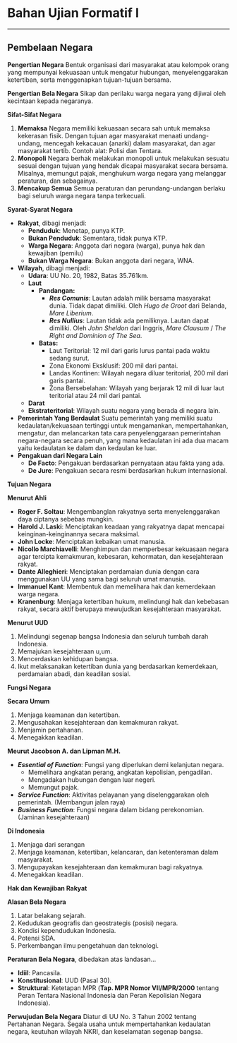# Bahan Ujian Formatif I
---
## Pembelaan Negara

**Pengertian Negara**
Bentuk organisasi dari masyarakat atau kelompok orang yang mempunyai kekuasaan untuk mengatur hubungan, menyelenggarakan ketertiban, serta menggenapkan tujuan-tujuan bersama.

**Pengertian Bela Negara**
Sikap dan perilaku warga negara yang dijiwai oleh kecintaan kepada negaranya.

**Sifat-Sifat Negara**
1. **Memaksa**
    Negara memiliki kekuasaan secara sah untuk memaksa kekerasan fisik. Dengan tujuan agar masyarakat menaati undang-undang, mencegah kekacauan (anarki) dalam masyarakat, dan agar masyarakat tertib. Contoh alat: Polisi dan Tentara.
2. **Monopoli**
    Negara berhak melakukan monopoli untuk melakukan sesuatu sesuai dengan tujuan yang hendak dicapai masyarakat secara bersama. Misalnya, memungut pajak, menghukum warga negara yang melanggar peraturan, dan sebagainya.
3. **Mencakup Semua**
    Semua peraturan dan perundang-undangan berlaku bagi seluruh warga negara tanpa terkecuali.

**Syarat-Syarat Negara**
- **Rakyat**, dibagi menjadi:
    - **Penduduk**: Menetap, punya KTP.
    - **Bukan Penduduk**: Sementara, tidak punya KTP.
    - **Warga Negara**: Anggota dari negara (warga), punya hak dan kewajiban (pemilu)
    - **Bukan Warga Negara**: Bukan anggota dari negara, WNA.
- **Wilayah**, dibagi menjadi:
    - **Udara**: UU No. 20, 1982, Batas 35.761km.
    - **Laut**
        - **Pandangan:**
            - ***Res Comunis***: Lautan adalah milik bersama masyarakat dunia. Tidak dapat dimiliki. Oleh *Hugo de Groot* dari Belanda, *Mare Liberium*.
            - ***Res Nullius***: Lautan tidak ada pemiliknya. Lautan dapat dimiliki. Oleh *John Sheldon* dari Inggris, *Mare Clausum* / *The Right and Dominion of The Sea*.
        - **Batas:**
            - Laut Teritorial: 12 mil dari garis lurus pantai pada waktu sedang surut.
            - Zona Ekonomi Eksklusif: 200 mil dari pantai.
            - Landas Kontinen: Wilayah negara diluar teritorial, 200 mil dari garis pantai.
            - Zona Bersebelahan: Wilayah yang berjarak 12 mil di luar laut teritorial atau 24 mil dari pantai.
    - **Darat**
    - **Ekstrateritorial**: Wilayah suatu negara yang berada di negara lain.
- **Pemerintah Yang Berdaulat**
    Suatu pemerintah yang memiliki suatu kedaulatan/kekuasaan tertinggi untuk mengamankan, mempertahankan, mengatur, dan melancarkan tata cara penyelenggaraan pemerintahan negara-negara secara penuh, yang mana kedaulatan ini ada dua macam yaitu kedaulatan ke dalam dan kedaulan ke luar.
- **Pengakuan dari Negara Lain**
    - **De Facto**: Pengakuan berdasarkan pernyataan atau fakta yang ada.
    - **De Jure**: Pengakuan secara resmi berdasarkan hukum internasional.

**Tujuan Negara**

**Menurut Ahli**
- **Roger F. Soltau**: Mengembanglan rakyatnya serta menyelenggarakan daya ciptanya sebebas mungkin.
- **Harold J. Laski**: Menciptakan keadaan yang rakyatnya dapat mencapai keinginan-keinginannya secara maksimal.
- **John Locke**: Menciptakan kebaikan umat manusia.
- **Nicollo Marchiavelli**: Menghimpun dan memperbesar kekuasaan negara agar tercipta kemakmuran, kebesaran, kehormatan, dan kesejahteraan rakyat.
- **Dante Alleghieri**: Menciptakan perdamaian dunia dengan cara menggunakan UU yang sama bagi seluruh umat manusia.
- **Immanuel Kant**: Membentuk dan memelihara hak dan kemerdekaan warga negara.
- **Kranenburg**: Menjaga ketertiban hukum, melindungi hak dan kebebasan rakyat, secara aktif berupaya mewujudkan kesejahteraan masyarakat.

**Menurut UUD**
1. Melindungi segenap bangsa Indonesia dan seluruh tumbah darah Indonesia.
2. Memajukan kesejahteraan u,um.
3. Mencerdaskan kehidupan bangsa.
4. Ikut melaksanakan ketertiban dunia yang berdasarkan kemerdekaan, perdamaian abadi, dan keadilan sosial.

**Fungsi Negara**

**Secara Umum**
1. Menjaga keamanan dan ketertiban.
2. Mengusahakan kesejahteraan dan kemakmuran rakyat.
3. Menjamin pertahanan.
4. Menegakkan keadilan.

**Meurut Jacobson A. dan Lipman M.H.**
- ***Essential of Function***: Fungsi yang diperlukan demi kelanjutan negara.
    - Memelihara angkatan perang, angkatan kepolisian, pengadilan.
    - Mengadakan hubungan dengan luar negeri.
    - Memungut pajak.
- ***Service Function***: Aktivitas pelayanan yang diselenggarakan oleh pemerintah. (Membangun jalan raya)
- ***Business Function***: Fungsi negara dalam bidang perekonomian. (Jaminan kesejahteraan)

**Di Indonesia**
1. Menjaga dari serangan
2. Menjaga keamanan, ketertiban, kelancaran, dan ketenteraman dalam masyarakat.
3. Mengupayakan kesejahteraan dan kemakmuran bagi rakyatnya.
4. Menegakkan keadilan.

**Hak dan Kewajiban Rakyat**

**Alasan Bela Negara**
1. Latar belakang sejarah.
2. Kedudukan geografis dan geostrategis (posisi) negara.
3. Kondisi kependudukan Indonesia.
4. Potensi SDA.
5. Perkembangan ilmu pengetahuan dan teknologi.

**Peraturan Bela Negara**, dibedakan atas landasan...
- **Idiil**: Pancasila.
- **Konstitusional**: UUD (Pasal 30).
- **Struktural**: Ketetapan MPR (**Tap. MPR Nomor VII/MPR/2000** tentang Peran Tentara Nasional Indonesia dan Peran Kepolisian Negara Indonesia).

**Perwujudan Bela Negara**
Diatur di UU No. 3 Tahun 2002 tentang Pertahanan Negara. Segala usaha untuk mempertahankan kedaulatan negara, keutuhan wilayah NKRI, dan keselamatan segenap bangsa.
